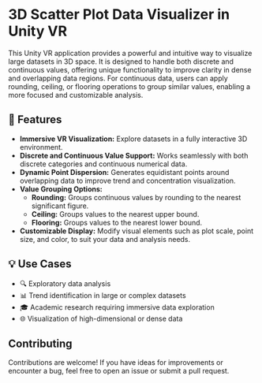 # 3D Scatter Plot Data Visualizer in Unity VR

This Unity VR application provides a powerful and intuitive way to visualize large datasets in 3D space. It is designed to handle both discrete and continuous values, offering unique functionality to improve clarity in dense and overlapping data regions. For continuous data, users can apply rounding, ceiling, or flooring operations to group similar values, enabling a more focused and customizable analysis.

## 🌟 Features
* **Immersive VR Visualization:** Explore datasets in a fully interactive 3D environment.
* **Discrete and Continuous Value Support:** Works seamlessly with both discrete categories and continuous numerical data.
* **Dynamic Point Dispersion:** Generates equidistant points around overlapping data to improve trend and concentration visualization.
* **Value Grouping Options:**
    * **Rounding:** Groups continuous values by rounding to the nearest significant figure.
    * **Ceiling:** Groups values to the nearest upper bound.
    * **Flooring:** Groups values to the nearest lower bound.
* **Customizable Display:** Modify visual elements such as plot scale, point size, and color, to suit your data and analysis needs.

## 💡 Use Cases
* 🔍 Exploratory data analysis
* 📊 Trend identification in large or complex datasets
* 🎓 Academic research requiring immersive data exploration
* 🌐 Visualization of high-dimensional or dense data

## Contributing
Contributions are welcome! If you have ideas for improvements or encounter a bug, feel free to open an issue or submit a pull request.

